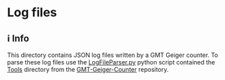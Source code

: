 # Log files

## ℹ️ Info

This directory contains JSON log files written by a GMT Geiger counter. To parse these log files use the [LogFileParser.py](/Tools/LogParser.py) python script contained the [Tools](/Tools) directory from the [GMT-Geiger-Counter](https://github.com/median-dispersion/GMT-Geiger-Counter) repository.